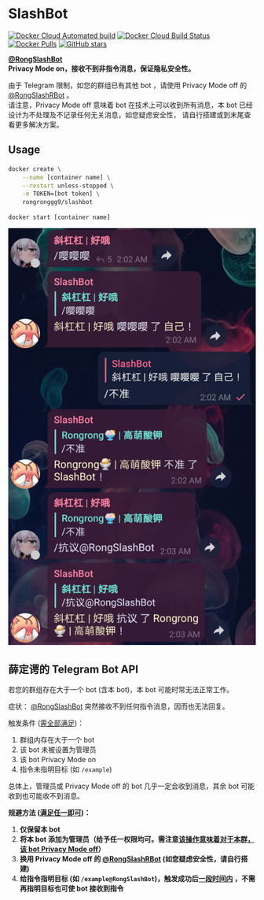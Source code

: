 # SlashBot
[![Docker Cloud Automated build](https://img.shields.io/docker/cloud/automated/rongronggg9/slashbot)](https://hub.docker.com/r/rongronggg9/slashbot)
[![Docker Cloud Build Status](https://img.shields.io/docker/cloud/build/rongronggg9/slashbot)](https://hub.docker.com/r/rongronggg9/slashbot)
[![Docker Pulls](https://img.shields.io/docker/pulls/rongronggg9/slashbot)](https://hub.docker.com/r/rongronggg9/slashbot)
[![GitHub stars](https://img.shields.io/github/stars/Rongronggg9/SlashBot?style=social)](https://github.com/Rongronggg9/SlashBot)

**[@RongSlashBot](https://t.me/RongSlashBot)**  
**Privacy Mode on，接收不到非指令消息，保证隐私安全性。**  

由于 Telegram 限制，如您的群组已有其他 bot ，请使用 Privacy Mode off 的 [@RongSlashRBot](https://t.me/RongSlashRBot) 。  
请注意，Privacy Mode off 意味着 bot 在技术上可以收到所有消息，本 bot 已经设计为不处理及不记录任何无关消息，如您疑虑安全性，
请自行搭建或到末尾查看更多解决方案。

## Usage
```sh
docker create \
    --name [container name] \
    --restart unless-stopped \
    -e TOKEN=[bot token] \
    rongronggg9/slashbot
```
```sh
docker start [container name]
```

![](resources/example.jpg)

## 薛定谔的 Telegram Bot API
若您的群组存在大于一个 bot (含本 bot)，本 bot 可能时常无法正常工作。

症状：
[@RongSlashBot](https://t.me/RongSlashBot) 突然接收不到任何指令消息，因而也无法回复。

触发条件 (<u>需全部满足</u>)：
1. 群组内存在大于一个 bot
2. 该 bot 未被设置为管理员
3. 该 bot Privacy Mode on
4. 指令未指明目标 (如 `/example`)

总体上，管理员或 Privacy Mode off 的 bot 几乎一定会收到消息，其余 bot 可能收到也可能收不到消息。

**规避方法 (<u>满足任一即可</u>)：**  
1. **仅保留本 bot**
2. **将本 bot 添加为管理员（给予任一权限均可。需注意<u>该操作意味着对于本群，该 bot Privacy Mode off</u>）**
3. **换用 Privacy Mode off 的 [@RongSlashRBot](https://t.me/RongSlashRBot) (如您疑虑安全性，请自行搭建)**
4. **给指令指明目标 (如 `/example@RongSlashBot`)，触发成功后<u>一段时间内</u> ，不需再指明目标也可使 bot 接收到指令**
